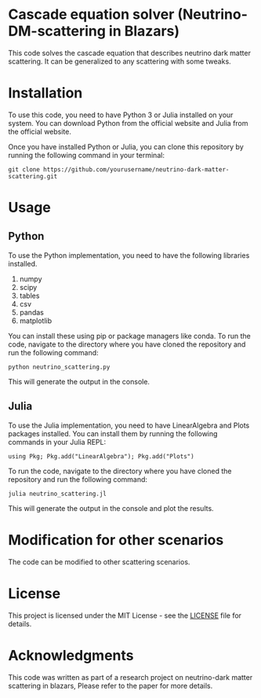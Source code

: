 # Cascade equation solver (Neutrino-DM-scattering in Blazars) 

This code solves the cascade equation that describes neutrino dark matter scattering. It can be generalized to any scattering with some tweaks.

# Installation

To use this code, you need to have Python 3 or Julia installed on your system. You can download Python from the official website and Julia from the official website.

Once you have installed Python or Julia, you can clone this repository by running the following command in your terminal:

`git clone https://github.com/yourusername/neutrino-dark-matter-scattering.git`

# Usage

## Python
To use the Python implementation, you need to have the following libraries installed. 
1. numpy
2. scipy
3. tables
4. csv
5. pandas
6. matplotlib

You can install these using pip or package managers like conda. To run the code, navigate to the directory where you have cloned the repository and run the following command:

`python neutrino_scattering.py`

This will generate the output in the console.

## Julia
To use the Julia implementation, you need to have LinearAlgebra and Plots packages installed. You can install them by running the following commands in your Julia REPL:

`using Pkg;
Pkg.add("LinearAlgebra");
Pkg.add("Plots")`

To run the code, navigate to the directory where you have cloned the repository and run the following command:

`julia neutrino_scattering.jl`

This will generate the output in the console and plot the results.

# Modification for other scenarios

The code can be modified to other scattering scenarios.

# License

This project is licensed under the MIT License - see the [LICENSE](https://opensource.org/license/mit/) file for details.

# Acknowledgments

This code was written as part of a research project on neutrino-dark matter scattering in blazars, Please refer to the paper for more details.
